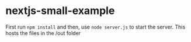 # nextjs-small-example

First run `npm install` and then, use `node server.js` to start the server. This hosts the files in the /out folder
